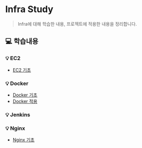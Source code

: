 # Infra Study
> Infra에 대해 학습한 내용, 프로젝트에 적용한 내용을 정리합니다.

## 💻 학습내용

### 💡 EC2
- [EC2 기초](EC2/EC2_기초.md)

### 💡 Docker
- [Docker 기초](Docker/Docker_기초.md)
- [Docker 적용](Docker/Docker_적용.md)

### 💡 Jenkins

### 💡 Nginx
- [Nginx 기초](Nginx/Nginx기초.md)

